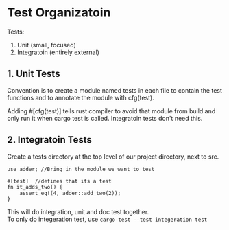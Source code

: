 # Test Organizatoin

Tests:

1. Unit (small, focused)
2. Integratoin (entirely external)

## 1. Unit Tests

Convention is to create a module named tests in each file to contain the test functions and to annotate the module with cfg(test).

Adding #[cfg(test)] tells rust compiler to avoid that module from build and only run it when cargo test is called. Integratoin tests don't need this.

## 2. Integratoin Tests

Create a tests directory at the top level of our project directory, next to src.

```
use adder; //Bring in the module we want to test

#[test]  //defines that its a test
fn it_adds_two() {
    assert_eq!(4, adder::add_two(2));
}

```

This will do integration, unit and doc test together.  
To only do integeration test, use `cargo test --test integeration test`
